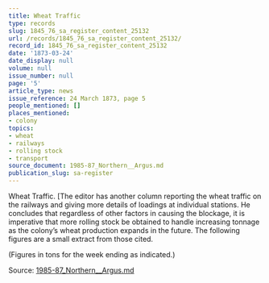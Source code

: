 ```yaml
---
title: Wheat Traffic
type: records
slug: 1845_76_sa_register_content_25132
url: /records/1845_76_sa_register_content_25132/
record_id: 1845_76_sa_register_content_25132
date: '1873-03-24'
date_display: null
volume: null
issue_number: null
page: '5'
article_type: news
issue_reference: 24 March 1873, page 5
people_mentioned: []
places_mentioned:
- colony
topics:
- wheat
- railways
- rolling stock
- transport
source_document: 1985-87_Northern__Argus.md
publication_slug: sa-register
---
```


Wheat Traffic.  [The editor has another column reporting the wheat traffic on the railways and giving more details of loadings at individual stations.  He concludes that regardless of other factors in causing the blockage, it is imperative that more rolling stock be obtained to handle increasing tonnage as the colony’s wheat production expands in the future.  The following figures are a small extract from those cited.

(Figures in tons for the week ending as indicated.)

Source: [1985-87_Northern__Argus.md](/downloads/markdown/1985-87_Northern__Argus.md)
